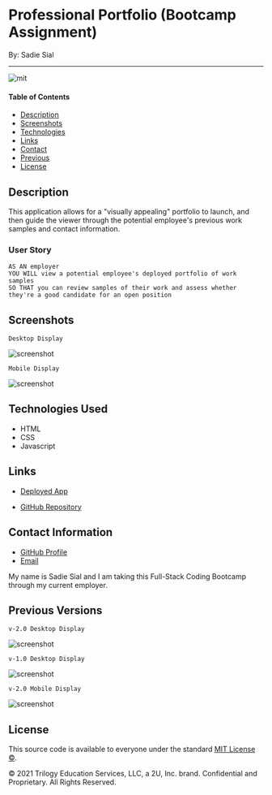 # Professional Portfolio (Bootcamp Assignment) 

By: Sadie Sial
___

![mit](https://img.shields.io/badge/license-MIT-lightblue)

#### Table of Contents

* [Description](#description)
* [Screenshots](#screenshots)
* [Technologies](#technologies)
* [Links](#links)
* [Contact](#contact)
* [Previous](#previous)
* [License](#license)

## Description

This application allows for a "visually appealing" portfolio to launch, and then guide the viewer through the potential employee's previous work samples and contact information.


### User Story

```
AS AN employer
YOU WILL view a potential employee's deployed portfolio of work samples
SO THAT you can review samples of their work and assess whether they're a good candidate for an open position
```

## Screenshots
```
Desktop Display
```
![screenshot](./assets/images/desktop-v3.png)


```
Mobile Display
```
![screenshot](./assets/images/mobile-v3.png)


## Technologies Used
- HTML
- CSS
- Javascript <br>

## Links

- [Deployed App](https://sadielinks.github.io/professional-portfolio/)

- [GitHub Repository](https://github.com/sadielinks/professional-portfolio) <br>


## Contact Information

- [GitHub Profile](https://github.com/sadielinks)
- [Email](mailto:sadiecodes@gmail.com)

My name is Sadie Sial and I am taking this Full-Stack Coding Bootcamp through my current employer. <br>

## Previous Versions

```
v-2.0 Desktop Display
```
![screenshot](./assets/images/desktop-v2.png)

```
v-1.0 Desktop Display
```
![screenshot](./assets/images/desktop-v1.png)


```
v-2.0 Mobile Display
```
![screenshot](./assets/images/mobile-v2.png)


## License

This source code is available to everyone under the standard [MIT License ©](https://github.com/microsoft/vscode/blob/master/LICENSE.txt). <br>

© 2021 Trilogy Education Services, LLC, a 2U, Inc. brand. Confidential and Proprietary. All Rights Reserved.